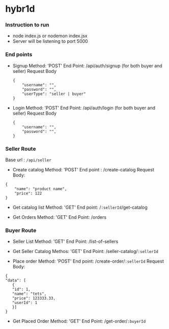 # hybr1d
### Instruction to run
- node index.js or nodemon index.jsx
- Server will be listening to port 5000

### End points
- Signup 
  Method: 'POST'
  End Point: /api/auth/signup (for both buyer and seller)
  Request Body
  ```
  {
	  "username": "",
	  "password": "",
	  "userType": "seller | buyer"
  }
  ```
- Login
  Method: 'POST'
  End Point: /api/auth/login (for both buyer and seller)
  Request Body
  ```
  {
	  "username": "",
	  "password": "",
  }
  ```
  
### Seller Route
Base url : `/api/seller`

- Create catalog
  Method: 'POST'
  End point : /create-catalog
  Request Body: 
```
{
	"name": "product name",
	"price": 122
}
```

- Get catalog list
  Method: 'GET'
  End point: /`:sellerId`/get-catalog
  
- Get Orders
  Method: 'GET'
  End Point: /orders
  
### Buyer Route

- Seller List
  Method: 'GET'
  End Point: /list-of-sellers
  
- Get Seller Catalog
   Methos: 'GET'
   End Point: /seller-catalog/`:sellerId`
   
- Place order
  Method: 'POST'
  End point: /create-order/`:sellerId`
  Request Body: 
 ```
 {
"data": [
    {
	"id": 1,
	"name": "tets",
	"price": 123333.33,
	"userId": 1
    }]
}
 ```
 
-  Get Placed Order
   Method: 'GET'
   End Point: /get-order/`:buyerId`
   
   
  
  
  
  
